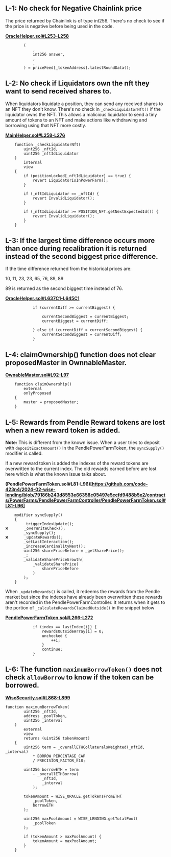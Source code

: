 ## L-1: No check for Negative Chainlink price
The price returned by Chainlink is of type int256. There's no check to see if the price is negative before being used in the code.

**[OracleHelper.sol#L253-L258](https://github.com/code-423n4/2024-02-wise-lending/blob/79186b243d8553e66358c05497e5ccfd9488b5e2/contracts/WiseOracleHub/OracleHelper.sol#L253-L258)**
```solidity
        (
            ,
            int256 answer,
            ,
            ,
        ) = priceFeed[_tokenAddress].latestRoundData();
```

## L-2: No check if Liquidators own the nft they want to send received shares to.
When liquidators liquidate a position, they can send any received shares to an NFT they don't know. There's no check in `_checkLiquidatorNft()` if the liquidator owns the NFT. This allows a malicious liquidator to send a tiny amount of tokens to an NFT and make actions like withdrawing and borrowing using that NFT more costly.

**[MainHelper.sol#L258-L276](https://github.com/code-423n4/2024-02-wise-lending/blob/79186b243d8553e66358c05497e5ccfd9488b5e2/contracts/MainHelper.sol#L258-L276)**
```solidity
    function _checkLiquidatorNft(
        uint256 _nftId,
        uint256 _nftIdLiquidator
    )
        internal
        view
    {
        if (positionLocked[_nftIdLiquidator] == true) {
            revert LiquidatorIsInPowerFarm();
        }

        if (_nftIdLiquidator == _nftId) {
            revert InvalidLiquidator();
        }

        if (_nftIdLiquidator >= POSITION_NFT.getNextExpectedId()) {
            revert InvalidLiquidator();
        }
    }
```

## L-3: If the largest time difference occurs more than once during recalibration it is returned instead of the second biggest price difference.
If the time difference returned from the historical prices are: 

10, 11, 23, 23, 65, 76, 89, 89

89 is returned as the second biggest time instead of 76.

**[OracleHelper.sol#L637C1-L645C1](https://github.com/code-423n4/2024-02-wise-lending/blob/79186b243d8553e66358c05497e5ccfd9488b5e2/contracts/WiseOracleHub/OracleHelper.sol#L637C1-L645C1)**
```solidity
            if (currentDiff >= currentBiggest) {

                currentSecondBiggest = currentBiggest;
                currentBiggest = currentDiff;

            } else if (currentDiff > currentSecondBiggest) {
                currentSecondBiggest = currentDiff;
            }

```

## L-4:  claimOwnership() function does not clear proposedMaster in OwnnableMaster.

**[OwnableMaster.sol#L92-L97](https://github.com/code-423n4/2024-02-wise-lending/blob/79186b243d8553e66358c05497e5ccfd9488b5e2/contracts/OwnableMaster.sol#L92-L97)**
```solidity
    function claimOwnership()
        external
        onlyProposed
    {
        master = proposedMaster;
    }
```

## L-5: Rewards from Pendle Reward tokens are lost when a new reward token is added.
**Note:** This is different from the known issue.
When a user tries to deposit with `depositExactAmount()` in the PendlePowerFarmToken, the `syncSupply()` modifier is called.

If a new reward token is added the indexes of the reward tokens are overwritten to the current index. The old rewards earned before are lost here which is what the known issue talks about.


**(PendlePowerFarmToken.sol#L81-L96)[https://github.com/code-423n4/2024-02-wise-lending/blob/79186b243d8553e66358c05497e5ccfd9488b5e2/contracts/PowerFarms/PendlePowerFarmController/PendlePowerFarmToken.sol#L81-L96]**
```solidity
    modifier syncSupply()
    {
        _triggerIndexUpdate();
❌       _overWriteCheck();
        _syncSupply();
❌       _updateRewards();
        _setLastInteraction();
        _increaseCardinalityNext();
        uint256 sharePriceBefore = _getSharePrice();
        _;
        _validateSharePriceGrowth(
            _validateSharePrice(
                sharePriceBefore
            )
        );
    }
```

When `_updateRewards()` is called, it redeems the rewards from the Pendle market but since the indexes have already been overwritten these rewards aren't recorded in the PendlePowerFarmController. It returns when it gets to the portion of `_calculateRewardsClaimedOutside()` in the snippet below

**[PendlePowerFarmToken.sol#L266-L272](https://github.com/code-423n4/2024-02-wise-lending/blob/79186b243d8553e66358c05497e5ccfd9488b5e2/contracts/PowerFarms/PendlePowerFarmController/PendlePowerFarmToken.sol#L266-L272)**
```
            if (index == lastIndex[i]) {
                rewardsOutsideArray[i] = 0;
                unchecked {
                    ++i;
                }
                continue;
            }
```

## L-6: The function `maximumBorrowToken()` does not check `allowBorrow` to know if the token can be borrowed.

**[WiseSecurity.sol#L868-L899](https://github.com/code-423n4/2024-02-wise-lending/blob/79186b243d8553e66358c05497e5ccfd9488b5e2/contracts/WiseSecurity/WiseSecurity.sol#L868-L899)**
```solidity
function maximumBorrowToken(
        uint256 _nftId,
        address _poolToken,
        uint256 _interval
    )
        external
        view
        returns (uint256 tokenAmount)
    {
        uint256 term = _overallETHCollateralsWeighted(_nftId, _interval)
            * BORROW_PERCENTAGE_CAP
            / PRECISION_FACTOR_E18;

        uint256 borrowETH = term
            - _overallETHBorrow(
                _nftId,
                _interval
            );

        tokenAmount = WISE_ORACLE.getTokensFromETH(
            _poolToken,
            borrowETH
        );

        uint256 maxPoolAmount = WISE_LENDING.getTotalPool(
            _poolToken
        );

        if (tokenAmount > maxPoolAmount) {
            tokenAmount = maxPoolAmount;
        }
    }
```
